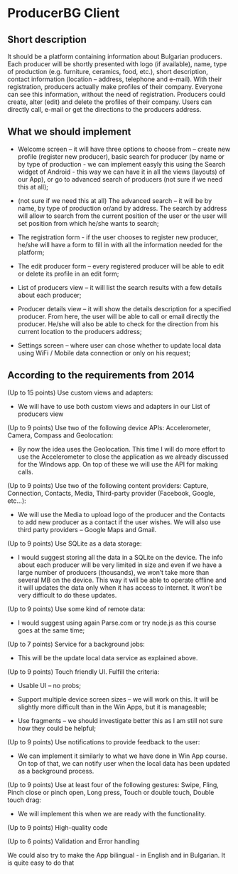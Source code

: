 ProducerBG Client
=================

Short description
-----------------

It should be a platform containing information about Bulgarian producers. Each producer will be shortly presented with logo (if available), name, type of production (e.g. furniture, ceramics, food, etc.), short description, contact information (location – address, telephone and e-mail). With their registration, producers actually make profiles of their company. Everyone can see this information, without the need of registration. Producers could create, alter (edit) and delete the profiles of their company. Users can directly call, e-mail or get the directions to the producers address.

What we should implement
------------------------

-   Welcome screen – it will have three options to choose from – create new profile (register new producer), basic search for producer (by name or by type of production - we can implement easyly this using the Search widget of Android - this way we can have it in all the views (layouts) of our App), or go to advanced search of producers (not sure if we need this at all);

-   (not sure if we need this at all) The advanced search – it will be by name, by type of production or/and by address. The search by address will allow to search from the current position of the user or the user will set position from which he/she wants to search;

-   The registration form - if the user chooses to register new producer, he/she will have a form to fill in with all the information needed for the platform;

-   The edit producer form – every registered producer will be able to edit or delete its profile in an edit form;

-   List of producers view – it will list the search results with a few details about each producer;

-   Producer details view – it will show the details description for a specified producer. From here, the user will be able to call or email directly the producer. He/she will also be able to check for the direction from his current location to the producers address;

-   Settings screen – where user can chose whether to update local data using WiFi / Mobile data connection or only on his request;

According to the requirements from 2014
---------------------------------------

(Up to 15 points) Use custom views and adapters:

-   We will have to use both custom views and adapters in our List of producers view

(Up to 9 points) Use two of the following device APIs: Accelerometer, Camera, Compass and Geolocation:

-   By now the idea uses the Geolocation. This time I will do more effort to use the Accelerometer to close the application as we already discussed for the Windows app. On top of these we will use the API for making calls.

(Up to 9 points) Use two of the following content providers: Capture, Connection, Contacts, Media, Third-party provider (Facebook, Google, etc…):

-   We will use the Media to upload logo of the producer and the Contacts to add new producer as a contact if the user wishes. We will also use third party providers – Google Maps and Gmail.

(Up to 9 points) Use SQLite as a data storage:

-   I would suggest storing all the data in a SQLite on the device. The info about each producer will be very limited in size and even if we have a large number of producers (thousands), we won’t take more than several MB on the device. This way it will be able to operate offline and it will updates the data only when it has access to internet. It won’t be very difficult to do these updates.

(Up to 9 points) Use some kind of remote data:

-   I would suggest using again Parse.com or try node.js as this course goes at the same time;

(Up to 7 points) Service for a background jobs:

-   This will be the update local data service as explained above.

(Up to 9 points) Touch friendly UI. Fulfill the criteria:

-   Usable UI – no probs;

-   Support multiple device screen sizes – we will work on this. It will be slightly more difficult than in the Win Apps, but it is manageable;

-   Use fragments – we should investigate better this as I am still not sure how they could be helpful;

(Up to 9 points) Use notifications to provide feedback to the user:

-   We can implement it similarly to what we have done in Win App course. On top of that, we can notify user when the local data has been updated as a background process.

(Up to 9 points) Use at least four of the following gestures: Swipe, Fling, Pinch close or pinch open, Long press, Touch or double touch, Double touch drag:

-   We will implement this when we are ready with the functionality.

(Up to 9 points) High-quality code

(Up to 6 points) Validation and Error handling

We could also try to make the App bilingual - in English and in Bulgarian. It is quite easy to do that
